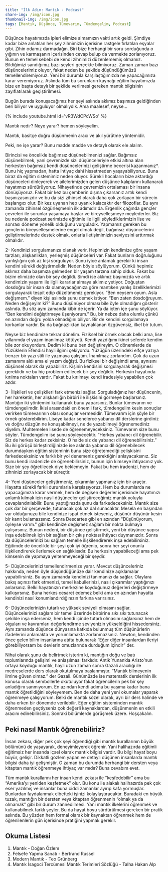 ```yaml
---
title: "İlk Adım: Mantık - Podcast"
share-img: /img/icon.jpg
thumbnail-img: /img/icon.jpg
tags: [Mantık, Düşünce, Tümevarım, Tümdengelim, Podcast]
---
```



Düşünce hayatımızda ipleri elimize almamızın vakti artık geldi. Şimdiye kadar bize anlatılan her şey zihnimizin içerisine rastgele fırlatılan eşyalar gibi. Zihin odamız darmadağın. Biri bize herhangi bir soru sorduğunda o yığının ve karmaşanın içerisinden cevap bulup da vermekte zorlanıyoruz. Bunun en temel sebebi de kendi zihnimizi düzenlememiş olmamız. Bildiğimizi sandığımız bazı şeyleri gerçekte bilmiyoruz. Zaman zaman bazı düşüncelerimiz oluyor, fakat neden bu şekilde düşündüğümüzü temellendiremiyoruz. Yeni bir durumla karşılaştığımızda ne yapacağımıza karar veremiyoruz. Aslında tüm bu sorunların kaynağı eğitim hayatımızda bize en başta detaylı bir şekilde verilmesi gereken mantık bilgisinin zayıflatılarak geçiştirilmesi. 

Bugün burada konuşacağımız her şeyi aslında aklımız başımıza geldiğinden beri biliyor ve uyguluyor olmalıydık. Ama maalesef, neyse...

{% include youtube.html id='vR3WdCPcWSo' %}

Mantık nedir? Neye yarar? hemen söyleyelim. 

Mantık, basitçe doğru düşünmenin aracı ve akıl yürütme yöntemidir.

Peki, ne işe yarar? Bunu madde madde ve detaylı olarak ele alalım. 

Birincisi ve öncelikle bağımsız düşünebilmenizi sağlar.
Bağımsız düşünebilmek, yani çevrenizde sizi düşünceleriyle etkisi altına alan herkesten bağımsız kendi düşüncelerinizi geliştirme becerisi kazanmanız*. Bunu hiç yapmadan, hatta ihtiyaç dahi hissetmeden yaşayabiliyoruz. Buna biraz da eğitim sistemimiz neden oluyor. Sürekli hocaların bize aktardığı düşünceleri dinleyerek ve ailelerimizden gelen düşünce kalıplarını kullanarak hayatımızı sürdürüyoruz. Nihayetinde çevremizin ortalaması bir insana dönüşüyoruz. Fakat bir kez bu çemberin dışına çıkarsanız artık kendi başınızasınızdır ve bu da sizi zihinsel olarak daha çok zorlayan bir sürecin başlangıcı olur. Bir kez uyanan hep uyanık kalacaktır der filozoflar. Bu aynı zamanda zihinsel özgürleşmenin ilk adımıdır da. Ergenlik çağında gençler çevreleri ile sorunlar yaşamaya başlar ve bireyselleşmeye meylederler. Biz bu nedenle podcast serimizde eğitimle ile ilgili söylediklerimizin lise ve sonrası döneme yönelik olduğunu vurguladık. Yapmamız gereken bu gençlerin bireyselleşmelerine engel olmak değil, bağımsız düşüncelerini geliştirmelerinde destek olmak, onlarla iletişimimizin seviyesini arttırmak olmalıdır.


2- Kendinizi sorgulamanıza olanak verir.
Hepimizin kendimize göre yaşam tarzları, alışkanlıkları, yerleşmiş düşünceleri var. Fakat bunların doğruluğunu yanlışlığını çok az kişi sorguluyor. Şunu iyice anlamak gerekir ki insan kendini sürekli değiştirmelidir. Neden böyle söylüyorum. Çünkü hepimiz aklımız daha başımıza gelmeden bir yaşam tarzına sahip olduk. Fakat bu bizim elimizde olan bir şey değildi. Şimdi ise aklımız başımızda ve artık kendimizin yaşamı ile ilgili kararlar almaya aklımız yetiyor. Doğuştan dosdoğru bir insan da olamayacağımıza göre mantıken yanlış özelliklerimizi sorgulayarak tespit edip düzeltmemiz gerekiyor. “Ben neysem oyum. Asla değişmem.” diyen kişi aslında şunu demek istiyor. “Ben zaten dosdoğruyum. Neden değişeyim ki?” Bunu düşünüyor olması bile öyle olmadığını gösterir aslında. Bu söz aynı zamanda kibir de içerir. Ya da içten içe şunu söylüyor. “Ben kendimi değiştirmeye üşeniyorum.” Bu, bir nebze daha olumlu çünkü en azından doğru yolda olmadığını biliyor. Bir de kendini sorgulamaya korkanlar vardır. Bu da bağnazlıktan kaynaklanan özgüvensiz, ilkel bir tutum. 

Neyse biz kendimize tekrar dönelim. Fiziksel bir örnek olacak belki ama, lise yıllarımda el yazım inanılmaz kötüydü. Kendi yazdığımı ikinci seferde kendim bile zor okuyordum. Dedim ki bunu ben değiştireyim. O dönemlerde de Yüzüklerin Efendisi hayli ilgimi çekiyordu. Yüzüğün üzerindeki elfçe yazıya benzer bir yazı stili ile yazmaya çalıştım. İnanılmaz zorlandım. Çok da uzun zamanımı aldı ama el yazım değişti. Bu fiziksel bir değişimdi ama, aynısını düşünsel olarak da yapabiliriz. Kişinin kendisini sorgulayarak değişmesi gereklidir ve bu hiç problem edilecek bir şey değildir. Herkesin hayatında kırılma noktaları vardır. Fakat bu kırılmayı kendi iradesiyle yapabilen çok azdır.


3- İlişkileri ve çelişkileri fark etmenizi sağlar. Sorguladığınız her düşüncenin, her hareketin, her alışkanlığın birbiri ile ilişkisini görmeye başlarsınız. Mantığın iki yöntemini kullanarak bunu yaparsınız. Bunlar tümevarım ve tümdengelimdir. İkisi arasındaki en önemli fark, tümdengelim kesin sonuçlar verirken tümevarımın olası sonuçlar vermesidir. Tümevarım için şöyle bir örnek gösterebilirim. Liseye kadar senelerce yabancı dil derslerine girdiniz ve doğru düzgün ne konuşabilmeyi, ne de yazabilmeyi öğrenemediniz diyelim. Muhtemelen lisede de öğrenemeyeceksiniz. Tümevarım size bunu söyler. Tümdengelim ise şunu söyleyecektir. “Herkes yabancı dil öğrenebilir. Siz de herkes kadar zekisiniz. O halde siz de yabancı dil öğrenebilirsiniz.” Bu iki görüşü birleştirdiğinizde ise aslında yabancı dil öğrenebilecek durumdayken eğitim sisteminin bunu size öğretemediği çelişkisini farkedeceksiniz ve farklı bir yol denemeniz gerektiğini anlayacaksınız. Siz bunu kendi iradenizle de öğrenebilirsiniz, bunun için kimseye ihtiyacınız yok. Size bir şey öğretilecek diye beklemeyin. Fakat bu hem iradenizi, hem de zihninizi zorlayacak bir süreçtir.


4- Yeni düşünceler geliştirmeniz, çıkarımlar yapmanız için bir araçtır. Hayatta sürekli farklı durumlarla karşılaşıyoruz. Hem bu durumlarda ne yapacağımıza karar vermek, hem de değişen değerler içerisinde hayatımızı anlamlı kılmak için nasıl düşünceler geliştireceğimiz mantık yoluyla cevaplandırılabilir. Bunu yaptığınızda şunu da farkedeceksiniz. Mantık size çok dar bir çerçevede, tutunacak çok az dal sunacaktır. Mesela en başından var olduğunuzu bile kendinize ispat etmek isteseniz, düşünür düşünür kesin bir kanıt bulamazsınız. Sonra Descartes gibi en azından "Düşünüyorum, öyleyse varım." gibi kendinize değişmez sağlam bir nokta bulmaya çalışırsınız. Bunun nedeni, bir düşünce geliştirmek, yeni bir düşünce yapısı inşa edebilmek için bir sağlam bir çıkış noktası ihtiyacı duymanızdır. Sonra da düşüncelerinizi bu sağlam temelle ilişkilendirerek inşa edebilirsiniz. Eğitimde de öncelikle bir şeyi çok iyi öğrenip, sonra her şeyi onunla ilişkilendirerek ilerlemek en sağlıklısıdır.  Bu herkesin yapabileceği ama pek kimsenin de yapmaya yeltenmeyeceği bir şeydir. 

5- Düşüncelerinizi temellendirmenize yarar. Mevcut düşünceleriniz hakkında, neden öyle düşündüğünüze dair kendinize açıklamalar yapabilirsiniz. Bu aynı zamanda kendinizi tanımanızı da sağlar. Olaylara bakış açınızı fark etmenizi, temel kabullerinizi, nasıl çıkarımlar yaptığınızı anlarsınız. Belki hayatınızın merkezine koyduğunuz değerleri değiştirmeye kalkışırsınız. Buna herkes cesaret edemez belki ama en azından hayatta kendinizi nasıl konumlandırdığınızın farkına varırsınız.


6- Düşüncelerinizin tutarlı ve yüksek seviyeli olmasını sağlar. Düşüncelerinizi sağlam bir temel üzerinde birbirine sıkı sıkı tutunacak şekilde inşa ederseniz, hem kendi içinde tutarlı olmasını sağlarsınız hem de olguları ve kavramları değerlendirme seviyenizin yükseldiğini hissedersiniz. Aynı zamanda düşünce dünyasına katkıda bulunmuş tüm düşünürlerin ifadelerini anlamakta ve yorumlamakta zorlanmazsınız. Newton, kendinden önce gelen bilim insanlarına atıfta bulunarak “Eğer diğer insanlardan ileriyi görebiliyorsam bu devlerin omuzlarında durduğum içindir” der.

Nihai olarak şunu da belirtmek isterim ki, mantığın doğu ve batı toplumlarında gelişimi ve anlaşılması farklıdır. Antik Yunan’da Aristo’nun ortaya koyduğu mantık, hayli uzun zaman sonra Gazali aracılığı ile medreselerde ders olarak okutulmaya başlanmıştır. “Mantık bilmeyenin ilmine güven olmaz.” der Gazali. Günümüzde ise matematik derslerinin ilk konusu olarak sembollerle okutuluyor fakat öğrencilerin pek bir şey anladığını sanmıyorum. En azından kendi adıma bu yaşıma kadar bana mantık öğretildiğini söyleyemem. Ben de daha yeni yeni okumalar yaparak öğrenmeye çalışıyorum. Belki de mantık sözel olarak, ayrı bir ders halinde ve daha erken bir dönemde verilebilir. Eğer eğitim sisteminden mantık öğrenmeden geçtiyseniz çok değerli kaynaklardan, düşünmenin en etkili aracını edinebilirsiniz. Sonraki bölümlerde görüşmek üzere. Hoşçakalın.

## Peki nasıl Mantık öğrenebiliriz?

İnsan zekası, diğer pek çok şeyi öğrendiği gibi mantık kurallarının büyük bölümünü de yaşayarak, deneyimleyerek öğrenir. Yani halihazırda eğitimli eğitimsiz her insanda içsel olarak mantık bilgisi vardır. Bu bilgi hayat boyu büyür, gelişir. Dikkatli gözlem yapan ve detaylı düşünen insanlarda mantık bilgisi daha iyi gelişmiştir. O zaman bu durumda herhangi bir dersten veya kitaptan mantık öğrenmeye ihtiyaç var mıdır? Buna cevabım evet.

Tüm mantık kurallarını her insan kendi zekası ile “keşfedebilir” ama bu “Amerika’yı yeniden keşfetmek" olur. Bu konu ile alakalı halihazırda pek çok eser yazılmış ve insanlar buna ciddi zamanlar ayırıp kafa yormuşlar. Bunlardan faydalanmak elbetteki işinizi kolaylaştıracaktır. Buradaki en büyük tuzak, mantığın bir dersten veya kitaptan öğrenmenin “olmak ya da olmamak” gibi bir durum zannedilmesi. Yani mantık ilkelerini öğrenmek ve kullanabilmek farklı şeyler. Bu da hayat boyu sürdürülmesi gereken bir pratik aslında. Bu yüzden hem formal olarak bir kaynaktan öğrenmek hem de öğrenilenlerin gün içerisinde pratiğini yapmak gerekir. 

## Okuma Listesi 

1. Mantık - Doğan Özlem
2. Felsefe Yapma Sanatı - Bertrand Russel
3. Modern Mantık - Teo Grünberg
4. Mantık İsagoci Tercümesi Mantık Terimleri Sözlüğü - Talha Hakan Alp

